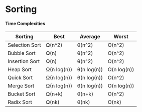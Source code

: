 # Sorting

#### Time Complexities
Sorting | Best| Average|Worst
--|--|--|--|
Selection Sort|Ω(n^2)|θ(n^2)|O(n^2)	 
Bubble Sort|Ω(n)|	θ(n^2)|	O(n^2)	 
Insertion Sort|Ω(n)|	θ(n^2)|	O(n^2)	 
Heap Sort|	Ω(n log(n))|	θ(n log(n))|	O(n log(n))	 
Quick Sort|	Ω(n log(n))|	θ(n log(n))|	O(n^2)	 
Merge Sort|	Ω(n log(n))|	θ(n log(n))|	O(n log(n))	 
Bucket Sort|	Ω(n+k)|	θ(n+k)|	O(n^2)	 
Radix Sort|	Ω(nk)|	θ(nk)|	O(nk)
